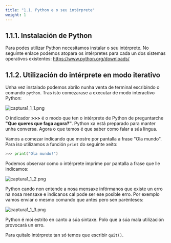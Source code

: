 ```yaml
---
title: "1.1. Python e o seu intérprete"
weight: 1
---
```


## 1.1.1. Instalación de Python

Para podes utilizar Python necesitamos instalar o seu intérprete. No seguinte enlace podemos atopara os intérpretes para cada un dos sistemas operativos existentes: https://www.python.org/downloads/

## 1.1.2. Utilización do intérprete en modo iterativo

Unha vez instalado podemos abrilo nunha venta de terminal escribindo o comando `python`. Tras isto comezarase a executar de modo interactivo Python: 

![captura1_1_1.png](captura1_1_1.png)

O indicador **>>>** é o modo que ten o intérprete de Python de preguntarche **"Que queres que faga agora?"**. Python xa está preparado para manter unha conversa. Agora o que temos é que saber como falar a súa lingua.

Vamos a comezar indicando que mostre por pantalla a frase "Ola mundo". Para iso utilizamos a función `print` do seguinte xeito:

```python
>>> print("Ola mundo!")
```

 Podemos observar como o intérprete imprime por pantalla a frase que lle indicamos:

![captura1_1_2.png](captura1_1_2.png)

Python cando non entende a nosa mensaxe infórmanos que existe un erro na nosa mensaxe e indícanos cal pode ser ese posible erro. Por exemplo vamos enviar o mesmo comando que antes pero sen parénteses:

![captura1_1_3.png](captura1_1_3.png)

Python é moi estrito en canto a súa sintaxe. Polo que a súa mala utilización provocará un erro.

Para quitalo intérprete tan só temos que escribir `quit()`.




